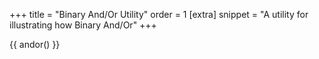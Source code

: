 +++
title = "Binary And/Or Utility"
order = 1
[extra]
snippet = "A utility for illustrating how Binary And/Or"
+++

{{ andor() }}